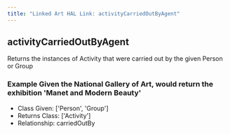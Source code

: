 ```yaml
---
title: "Linked Art HAL Link: activityCarriedOutByAgent"
---
```


## activityCarriedOutByAgent

Returns the instances of Activity that were carried out by the given Person or Group

### Example Given the National Gallery of Art, would return the exhibition 'Manet and Modern Beauty'


* Class Given: ['Person', 'Group']
* Returns Class: ['Activity']
* Relationship: carriedOutBy

